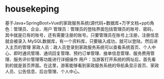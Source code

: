 # housekeping
基于Java+SpringBoot+Vue的家政服务系统(源代码+数据库+万字文档+ppt)角色：管理员、企业、用户  管理员：管理员的登陆界面包括管理员的账号、密码，其中就是已有的账号，还有需要注册的账号。只要管理员在账号上注册，注册信息就会被录入 MySQL数据库，有一个资料库，只要输入成功，就可以登陆，然后进入主页的管理  家政人员：政人员登录到家政服务系统可以查看系统首页、个人中心、即时通讯管理、通讯回复管理、预约订单管理、接单信息管理、服务费用管理、服务评价管理等功能进行详细操作  用户：当游客打开系统的网址后，首先看到的就是首页界面。在这里，游客能够看到家政服务系统的导航条显示首页、家政人员、公告信息、后台管理、个人中心。
